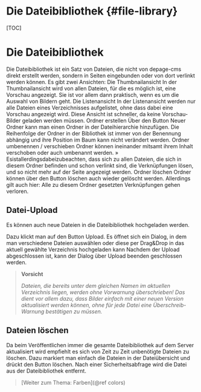 Die Dateibibliothek     {#file-library}
===================

[TOC]

Die Dateibibliothek
===================

Die Dateibibliothek ist ein Satz von Dateien, die nicht von depage-cms direkt erstellt werden, sondern in Seiten eingebunden oder von dort verlinkt werden können. Es gibt zwei Ansichten:
Die Thumbnailansicht
In der Thumbnailansicht wird von allen Dateien, für die es möglich ist, eine Vorschau angezeigt. Sie ist vor allem dann praktisch, wenn es um die Auswahl von Bildern geht.
Die Listenansicht
In der Listenansicht werden nur alle Dateien eines Verzeichnisses aufgelistet, ohne dass dabei eine Vorschau angezeigt wird. Diese Ansicht
ist schneller, da keine Vorschau-Bilder geladen werden müssen.
Ordner erstellen
Über den Button Neuer Ordner kann man einen Ordner in der Dateihierarchie hinzufügen. Die Reihenfolge der Ordner in der Bibliothek ist immer von der Benennung abhängig und ihre Position im Baum kann nicht verändert werden.
Ordner umbenennen / verschieben
Ordner können ineinander mitsamt ihrem Inhalt verschoben oder auch umbenannt werden.
» Esistallerdingsdabeizubeachten, dass sich zu allen Dateien, die sich in diesem Ordner befinden und schon verlinkt sind, die Verknüpfungen lösen, und so nicht mehr auf der Seite angezeigt werden.
Ordner löschen
Ordner können über den Button löschen auch wieder gelöscht werden. Allerdings gilt auch hier: Alle zu diesem Ordner gesetzten Verknüpfungen gehen verloren.


Datei-Upload
------------

Es können auch neue Dateien in die Dateibibliothek hochgeladen werden.


Dazu klickt man auf den Button Upload. Es öffnet sich ein Dialog, in dem man verschiedene Dateien auswählen oder diese per Drag&Drop in das aktuell gewählte Verzeichnis hochgeladen kann Nachdem der Upload abgeschlossen ist, kann der Dialog über Upload beenden geschlossen werden.

> **Vorsicht**
>
> _Dateien, die bereits unter dem gleichen Namen im aktuellen Verzeichnis liegen, werden ohne Vorwarnung überschrieben!_
> _Das dient vor allem dazu, dass Bilder einfach mit einer neuen Version aktualisiert werden können, ohne für jede Datei eine Überschreib-Warnung bestätigen zu müssen._


Dateien löschen
---------------

Da beim Veröffentlichen immer die gesamte Dateibibliothek auf dem Server aktualisiert wird empfiehlt es sich von Zeit zu Zeit unbenötigte
Dateien zu löschen. Dazu markiert man einfach die Dateien in der Dateiübersicht und drückt den Button löschen. Nach einer Sicherheitsabfrage wird die Datei aus der Dateibibliothek entfernt.



> [Weiter zum Thema: Farben](@ref colors)

